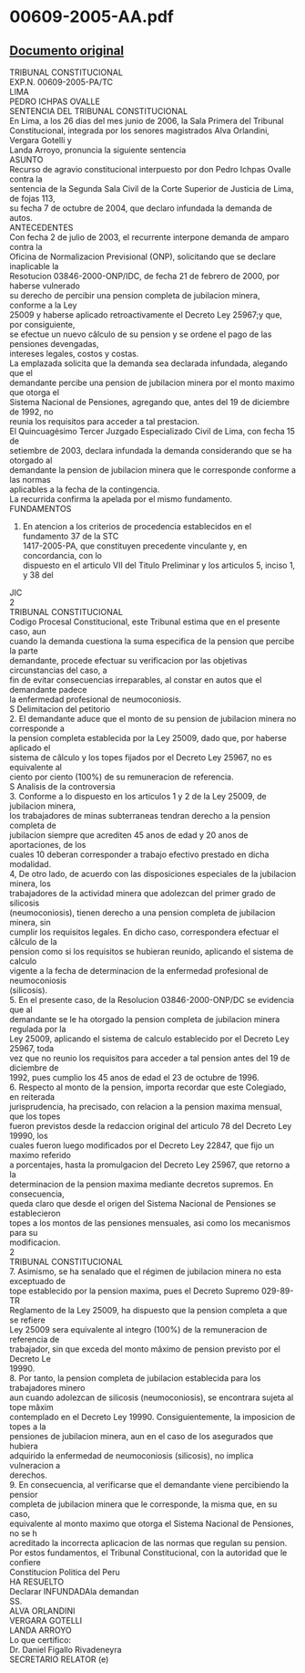 
00609-2005-AA.pdf
=================
  
[Documento original](https://tc.gob.pe/jurisprudencia/2006/00609-2005-AA.pdf)  
---  
TRIBUNAL CONSTITUCIONAL  
EXP.N. 00609-2005-PA/TC  
LIMA  
PEDRO ICHPAS OVALLE  
SENTENCIA DEL TRIBUNAL CONSTITUCIONAL  
En Lima, a los 26 dias del mes junio de 2006, la Sala Primera del Tribunal  
Constitucional, integrada por los senores magistrados Alva Orlandini, Vergara Gotelli y  
Landa Arroyo, pronuncia la siguiente sentencia  
ASUNTO  
Recurso de agravio constitucional interpuesto por don Pedro Ichpas Ovalle contra la  
sentencia de la Segunda Sala Civil de la Corte Superior de Justicia de Lima, de fojas 113,  
su fecha 7 de octubre de 2004, que declaro infundada la demanda de autos.  
ANTECEDENTES  
Con fecha 2 de julio de 2003, el recurrente interpone demanda de amparo contra la  
Oficina de Normalizacion Previsional (ONP), solicitando que se declare inaplicable la  
Resotucion 03846-2000-ONP/IDC, de fecha 21 de febrero de 2000, por haberse vulnerado  
su derecho de percibir una pension completa de jubilacion minera, conforme a la Ley  
25009 y haberse aplicado retroactivamente el Decreto Ley 25967;y que, por consiguiente,  
se efectue un nuevo câlculo de su pension y se ordene el pago de las pensiones devengadas,  
intereses legales, costos y costas.  
La emplazada solicita que la demanda sea declarada infundada, alegando que el  
demandante percibe una pension de jubilacion minera por el monto maximo que otorga el  
Sistema Nacional de Pensiones, agregando que, antes del 19 de diciembre de 1992, no  
reunia los requisitos para acceder a tal prestacion.  
El Quincuagésimo Tercer Juzgado Especializado Civil de Lima, con fecha 15 de  
setiembre de 2003, declara infundada la demanda considerando que se ha otorgado al  
demandante la pension de jubilacion minera que le corresponde conforme a las normas  
aplicables a la fecha de la contingencia.  
La recurrida confirma la apelada por el mismo fundamento.  
FUNDAMENTOS  
1. En atencion a los criterios de procedencia establecidos en el fundamento 37 de la STC  
1417-2005-PA, que constituyen precedente vinculante y, en concordancia, con lo  
dispuesto en el articulo VII del Titulo Preliminar y los articulos 5, inciso 1, y 38 del  
  
JIC  
2  
TRIBUNAL CONSTITUCIONAL  
Codigo Procesal Constitucional, este Tribunal estima que en el presente caso, aun  
cuando la demanda cuestiona la suma especifica de la pension que percibe la parte  
demandante, procede efectuar su verificacion por las objetivas circunstancias del caso, a  
fin de evitar consecuencias irreparables, al constar en autos que el demandante padece  
la enfermedad profesional de neumoconiosis.  
S Delimitacion del petitorio  
2. El demandante aduce que el monto de su pension de jubilacion minera no corresponde a  
la pension completa establecida por la Ley 25009, dado que, por haberse aplicado el  
sistema de câlculo y los topes fijados por el Decreto Ley 25967, no es equivalente al  
ciento por ciento (100%) de su remuneracion de referencia.  
S Analisis de la controversia  
3. Conforme a lo dispuesto en los articulos 1 y 2 de la Ley 25009, de jubilacion minera,  
los trabajadores de minas subterraneas tendran derecho a la pension completa de  
jubilacion siempre que acrediten 45 anos de edad y 20 anos de aportaciones, de los  
cuales 10 deberan corresponder a trabajo efectivo prestado en dicha modalidad.  
4, De otro lado, de acuerdo con las disposiciones especiales de la jubilacion minera, los  
trabajadores de la actividad minera que adolezcan del primer grado de silicosis  
(neumoconiosis), tienen derecho a una pension completa de jubilacion minera, sin  
cumplir los requisitos legales. En dicho caso, correspondera efectuar el câlculo de la  
pension como si los requisitos se hubieran reunido, aplicando el sistema de calculo  
vigente a la fecha de determinacion de la enfermedad profesional de neumoconiosis  
(silicosis).  
5. En el presente caso, de la Resolucion 03846-2000-ONP/DC se evidencia que al  
demandante se le ha otorgado la pension completa de jubilacion minera regulada por la  
Ley 25009, aplicando el sistema de calculo establecido por el Decreto Ley 25967, toda  
vez que no reunio los requisitos para acceder a tal pension antes del 19 de diciembre de  
1992, pues cumplio los 45 anos de edad el 23 de octubre de 1996.  
6. Respecto al monto de la pension, importa recordar que este Colegiado, en reiterada  
jurisprudencia, ha precisado, con relacion a la pension maxima mensual, que los topes  
fueron previstos desde la redaccion original del articulo 78 del Decreto Ley 19990, los  
cuales fueron luego modificados por el Decreto Ley 22847, que fijo un maximo referido  
a porcentajes, hasta la promulgacion del Decreto Ley 25967, que retorno a la  
determinacion de la pension maxima mediante decretos supremos. En consecuencia,  
queda claro que desde el origen del Sistema Nacional de Pensiones se establecieron  
topes a los montos de las pensiones mensuales, asi como los mecanismos para su  
modificacion.  
2  
TRIBUNAL CONSTITUCIONAL  
7. Asimismo, se ha senalado que el régimen de jubilacion minera no esta exceptuado de  
tope establecido por la pension maxima, pues el Decreto Supremo 029-89-TR  
Reglamento de la Ley 25009, ha dispuesto que la pension completa a que se refiere  
Ley 25009 sera equivalente al integro (100%) de la remuneracion de referencia de  
trabajador, sin que exceda del monto mâximo de pension previsto por el Decreto Le  
19990.  
8. Por tanto, la pension completa de jubilacion establecida para los trabajadores minero  
aun cuando adolezcan de silicosis (neumoconiosis), se encontrara sujeta al tope mâxim  
contemplado en el Decreto Ley 19990. Consiguientemente, la imposicion de topes a la  
pensiones de jubilacion minera, aun en el caso de los asegurados que hubiera  
adquirido la enfermedad de neumoconiosis (silicosis), no implica vulneracion a  
derechos.  
9. En consecuencia, al verificarse que el demandante viene percibiendo la pensior  
completa de jubilacion minera que le corresponde, la misma que, en su caso,  
equivalente al monto maximo que otorga el Sistema Nacional de Pensiones, no se h  
acreditado la incorrecta aplicacion de las normas que regulan su pension.  
Por estos fundamentos, el Tribunal Constitucional, con la autoridad que le confiere  
Constitucion Politica del Peru  
HA RESUELTO  
Declarar INFUNDADAla demandan  
SS.  
ALVA ORLANDINI  
VERGARA GOTELLI  
LANDA ARROYO  
Lo que certifico:  
Dr. Daniel Figallo Rivadeneyra  
SECRETARIO RELATOR (e)